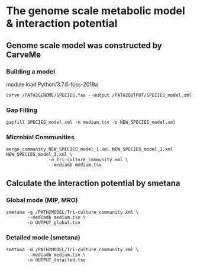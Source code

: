 # The genome scale metabolic model & interaction potential
## Genome scale model was constructed by CarveMe
### Building a model  
module load Python/3.7.6-foss-2019a  
```
carve /PATH2GENOME/SPECIES.faa --output /PATH2OUTPUT/SPECIES_model.xml
```
### Gap Filling  
```
gapfill SPECIES_model.xml -m medium.tsv -o NEW_SPECIES_model.xml
```
### Microbial Communities  
```
merge_community NEW_SPECIES_model_1.xml NEW_SPECIES_model_2.xml NEW_SPECIES_model_3.xml \
                -o Tri-culture_community.xml \
                --mediadb medium.tsv
```
## Calculate the interaction potential by smetana  
### Global mode (MIP, MRO)  
```
smetana -g /PATH2MODEL/Tri-culture_community.xml \
        --mediadb medium.tsv \
        -o OUTPUT_global.tsv
```
### Detailed mode (smetana)  
```
smetana -d /PATH2MODEL/Tri-culture_community.xml \
        --mediadb medium.tsv \
        -o OUTPUT_detailed.tsv
```     
